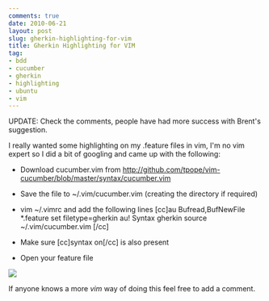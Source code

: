 ```yaml
---
comments: true
date: 2010-06-21
layout: post
slug: gherkin-highlighting-for-vim
title: Gherkin Highlighting for VIM
tag:
- bdd
- cucumber
- gherkin
- highlighting
- ubuntu
- vim
---
```


UPDATE: Check the comments, people have had more success with Brent's suggestion.

I really wanted some highlighting on my .feature files in vim, I'm no vim expert so I did a bit of googling and came up with the following:



	
  * Download cucumber.vim from http://github.com/tpope/vim-cucumber/blob/master/syntax/cucumber.vim

	
  * Save the file to ~/.vim/cucumber.vim (creating the directory if required)

	
  * vim ~/.vimrc and add the following lines
[cc]au Bufread,BufNewFile *.feature set filetype=gherkin
au! Syntax gherkin source ~/.vim/cucumber.vim
[/cc]

	
  * Make sure [cc]syntax on[/cc] is also present

	
  * Open your feature file


[![](http://www.rapaul.com/wp-content/uploads/2010/06/vim-with-gherkin1.png)](http://www.rapaul.com/wp-content/uploads/2010/06/vim-with-gherkin1.png)

If anyone knows a more _vim_ way of doing this feel free to add a comment.
